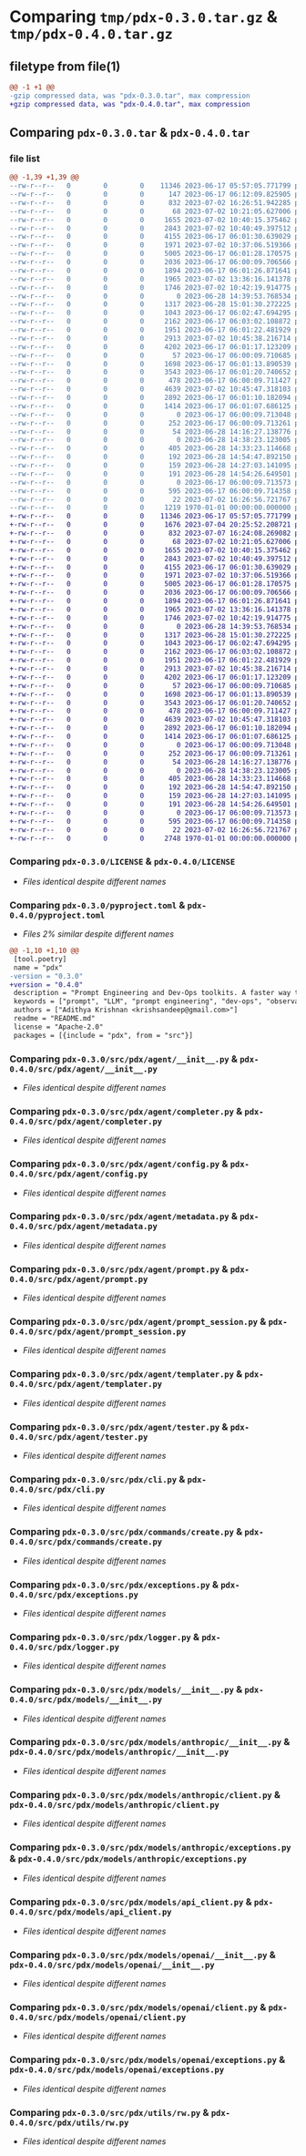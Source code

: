 # Comparing `tmp/pdx-0.3.0.tar.gz` & `tmp/pdx-0.4.0.tar.gz`

## filetype from file(1)

```diff
@@ -1 +1 @@
-gzip compressed data, was "pdx-0.3.0.tar", max compression
+gzip compressed data, was "pdx-0.4.0.tar", max compression
```

## Comparing `pdx-0.3.0.tar` & `pdx-0.4.0.tar`

### file list

```diff
@@ -1,39 +1,39 @@
--rw-r--r--   0        0        0    11346 2023-06-17 05:57:05.771799 pdx-0.3.0/LICENSE
--rw-r--r--   0        0        0      147 2023-06-17 06:12:09.825905 pdx-0.3.0/README.md
--rw-r--r--   0        0        0      832 2023-07-02 16:26:51.942285 pdx-0.3.0/pyproject.toml
--rw-r--r--   0        0        0       68 2023-07-02 10:21:05.627006 pdx-0.3.0/src/pdx/__init__.py
--rw-r--r--   0        0        0     1655 2023-07-02 10:40:15.375462 pdx-0.3.0/src/pdx/agent/__init__.py
--rw-r--r--   0        0        0     2843 2023-07-02 10:40:49.397512 pdx-0.3.0/src/pdx/agent/completer.py
--rw-r--r--   0        0        0     4155 2023-06-17 06:01:30.639029 pdx-0.3.0/src/pdx/agent/config.py
--rw-r--r--   0        0        0     1971 2023-07-02 10:37:06.519366 pdx-0.3.0/src/pdx/agent/metadata.py
--rw-r--r--   0        0        0     5005 2023-06-17 06:01:28.170575 pdx-0.3.0/src/pdx/agent/prompt.py
--rw-r--r--   0        0        0     2036 2023-06-17 06:00:09.706566 pdx-0.3.0/src/pdx/agent/prompt_session.py
--rw-r--r--   0        0        0     1894 2023-06-17 06:01:26.871641 pdx-0.3.0/src/pdx/agent/templater.py
--rw-r--r--   0        0        0     1965 2023-07-02 13:36:16.141378 pdx-0.3.0/src/pdx/agent/tester.py
--rw-r--r--   0        0        0     1746 2023-07-02 10:42:19.914775 pdx-0.3.0/src/pdx/cli.py
--rw-r--r--   0        0        0        0 2023-06-28 14:39:53.768534 pdx-0.3.0/src/pdx/commands/__init__.py
--rw-r--r--   0        0        0     1317 2023-06-28 15:01:30.272225 pdx-0.3.0/src/pdx/commands/create.py
--rw-r--r--   0        0        0     1043 2023-06-17 06:02:47.694295 pdx-0.3.0/src/pdx/exceptions.py
--rw-r--r--   0        0        0     2162 2023-06-17 06:03:02.108872 pdx-0.3.0/src/pdx/logger.py
--rw-r--r--   0        0        0     1951 2023-06-17 06:01:22.481929 pdx-0.3.0/src/pdx/models/__init__.py
--rw-r--r--   0        0        0     2913 2023-07-02 10:45:38.216714 pdx-0.3.0/src/pdx/models/anthropic/__init__.py
--rw-r--r--   0        0        0     4202 2023-06-17 06:01:17.123209 pdx-0.3.0/src/pdx/models/anthropic/client.py
--rw-r--r--   0        0        0       57 2023-06-17 06:00:09.710685 pdx-0.3.0/src/pdx/models/anthropic/constants.py
--rw-r--r--   0        0        0     1698 2023-06-17 06:01:13.890539 pdx-0.3.0/src/pdx/models/anthropic/exceptions.py
--rw-r--r--   0        0        0     3543 2023-06-17 06:01:20.740652 pdx-0.3.0/src/pdx/models/api_client.py
--rw-r--r--   0        0        0      478 2023-06-17 06:00:09.711427 pdx-0.3.0/src/pdx/models/metadata.py
--rw-r--r--   0        0        0     4639 2023-07-02 10:45:47.318103 pdx-0.3.0/src/pdx/models/openai/__init__.py
--rw-r--r--   0        0        0     2892 2023-06-17 06:01:10.182094 pdx-0.3.0/src/pdx/models/openai/client.py
--rw-r--r--   0        0        0     1414 2023-06-17 06:01:07.686125 pdx-0.3.0/src/pdx/models/openai/exceptions.py
--rw-r--r--   0        0        0        0 2023-06-17 06:00:09.713048 pdx-0.3.0/src/pdx/models/utils.py
--rw-r--r--   0        0        0      252 2023-06-17 06:00:09.713261 pdx-0.3.0/src/pdx/settings.py
--rw-r--r--   0        0        0       54 2023-06-28 14:16:27.138776 pdx-0.3.0/src/pdx/templates/__init__.py
--rw-r--r--   0        0        0        0 2023-06-28 14:38:23.123005 pdx-0.3.0/src/pdx/templates/simple/Readme.md
--rw-r--r--   0        0        0      405 2023-06-28 14:33:23.114668 pdx-0.3.0/src/pdx/templates/simple/__init__.py
--rw-r--r--   0        0        0      192 2023-06-28 14:54:47.892150 pdx-0.3.0/src/pdx/templates/simple/templates/1_prompt.defaults.yaml
--rw-r--r--   0        0        0      159 2023-06-28 14:27:03.141095 pdx-0.3.0/src/pdx/templates/simple/templates/1_prompt.jinja
--rw-r--r--   0        0        0      191 2023-06-28 14:54:26.649501 pdx-0.3.0/src/pdx/templates/simple/tests/test_1.yaml
--rw-r--r--   0        0        0        0 2023-06-17 06:00:09.713573 pdx-0.3.0/src/pdx/utils/__init__.py
--rw-r--r--   0        0        0      595 2023-06-17 06:00:09.714358 pdx-0.3.0/src/pdx/utils/rw.py
--rw-r--r--   0        0        0       22 2023-07-02 16:26:56.721767 pdx-0.3.0/src/pdx/version.py
--rw-r--r--   0        0        0     1219 1970-01-01 00:00:00.000000 pdx-0.3.0/PKG-INFO
+-rw-r--r--   0        0        0    11346 2023-06-17 05:57:05.771799 pdx-0.4.0/LICENSE
+-rw-r--r--   0        0        0     1676 2023-07-04 20:25:52.208721 pdx-0.4.0/README.md
+-rw-r--r--   0        0        0      832 2023-07-07 16:24:08.269082 pdx-0.4.0/pyproject.toml
+-rw-r--r--   0        0        0       68 2023-07-02 10:21:05.627006 pdx-0.4.0/src/pdx/__init__.py
+-rw-r--r--   0        0        0     1655 2023-07-02 10:40:15.375462 pdx-0.4.0/src/pdx/agent/__init__.py
+-rw-r--r--   0        0        0     2843 2023-07-02 10:40:49.397512 pdx-0.4.0/src/pdx/agent/completer.py
+-rw-r--r--   0        0        0     4155 2023-06-17 06:01:30.639029 pdx-0.4.0/src/pdx/agent/config.py
+-rw-r--r--   0        0        0     1971 2023-07-02 10:37:06.519366 pdx-0.4.0/src/pdx/agent/metadata.py
+-rw-r--r--   0        0        0     5005 2023-06-17 06:01:28.170575 pdx-0.4.0/src/pdx/agent/prompt.py
+-rw-r--r--   0        0        0     2036 2023-06-17 06:00:09.706566 pdx-0.4.0/src/pdx/agent/prompt_session.py
+-rw-r--r--   0        0        0     1894 2023-06-17 06:01:26.871641 pdx-0.4.0/src/pdx/agent/templater.py
+-rw-r--r--   0        0        0     1965 2023-07-02 13:36:16.141378 pdx-0.4.0/src/pdx/agent/tester.py
+-rw-r--r--   0        0        0     1746 2023-07-02 10:42:19.914775 pdx-0.4.0/src/pdx/cli.py
+-rw-r--r--   0        0        0        0 2023-06-28 14:39:53.768534 pdx-0.4.0/src/pdx/commands/__init__.py
+-rw-r--r--   0        0        0     1317 2023-06-28 15:01:30.272225 pdx-0.4.0/src/pdx/commands/create.py
+-rw-r--r--   0        0        0     1043 2023-06-17 06:02:47.694295 pdx-0.4.0/src/pdx/exceptions.py
+-rw-r--r--   0        0        0     2162 2023-06-17 06:03:02.108872 pdx-0.4.0/src/pdx/logger.py
+-rw-r--r--   0        0        0     1951 2023-06-17 06:01:22.481929 pdx-0.4.0/src/pdx/models/__init__.py
+-rw-r--r--   0        0        0     2913 2023-07-02 10:45:38.216714 pdx-0.4.0/src/pdx/models/anthropic/__init__.py
+-rw-r--r--   0        0        0     4202 2023-06-17 06:01:17.123209 pdx-0.4.0/src/pdx/models/anthropic/client.py
+-rw-r--r--   0        0        0       57 2023-06-17 06:00:09.710685 pdx-0.4.0/src/pdx/models/anthropic/constants.py
+-rw-r--r--   0        0        0     1698 2023-06-17 06:01:13.890539 pdx-0.4.0/src/pdx/models/anthropic/exceptions.py
+-rw-r--r--   0        0        0     3543 2023-06-17 06:01:20.740652 pdx-0.4.0/src/pdx/models/api_client.py
+-rw-r--r--   0        0        0      478 2023-06-17 06:00:09.711427 pdx-0.4.0/src/pdx/models/metadata.py
+-rw-r--r--   0        0        0     4639 2023-07-02 10:45:47.318103 pdx-0.4.0/src/pdx/models/openai/__init__.py
+-rw-r--r--   0        0        0     2892 2023-06-17 06:01:10.182094 pdx-0.4.0/src/pdx/models/openai/client.py
+-rw-r--r--   0        0        0     1414 2023-06-17 06:01:07.686125 pdx-0.4.0/src/pdx/models/openai/exceptions.py
+-rw-r--r--   0        0        0        0 2023-06-17 06:00:09.713048 pdx-0.4.0/src/pdx/models/utils.py
+-rw-r--r--   0        0        0      252 2023-06-17 06:00:09.713261 pdx-0.4.0/src/pdx/settings.py
+-rw-r--r--   0        0        0       54 2023-06-28 14:16:27.138776 pdx-0.4.0/src/pdx/templates/__init__.py
+-rw-r--r--   0        0        0        0 2023-06-28 14:38:23.123005 pdx-0.4.0/src/pdx/templates/simple/Readme.md
+-rw-r--r--   0        0        0      405 2023-06-28 14:33:23.114668 pdx-0.4.0/src/pdx/templates/simple/__init__.py
+-rw-r--r--   0        0        0      192 2023-06-28 14:54:47.892150 pdx-0.4.0/src/pdx/templates/simple/templates/1_prompt.defaults.yaml
+-rw-r--r--   0        0        0      159 2023-06-28 14:27:03.141095 pdx-0.4.0/src/pdx/templates/simple/templates/1_prompt.jinja
+-rw-r--r--   0        0        0      191 2023-06-28 14:54:26.649501 pdx-0.4.0/src/pdx/templates/simple/tests/test_1.yaml
+-rw-r--r--   0        0        0        0 2023-06-17 06:00:09.713573 pdx-0.4.0/src/pdx/utils/__init__.py
+-rw-r--r--   0        0        0      595 2023-06-17 06:00:09.714358 pdx-0.4.0/src/pdx/utils/rw.py
+-rw-r--r--   0        0        0       22 2023-07-02 16:26:56.721767 pdx-0.4.0/src/pdx/version.py
+-rw-r--r--   0        0        0     2748 1970-01-01 00:00:00.000000 pdx-0.4.0/PKG-INFO
```

### Comparing `pdx-0.3.0/LICENSE` & `pdx-0.4.0/LICENSE`

 * *Files identical despite different names*

### Comparing `pdx-0.3.0/pyproject.toml` & `pdx-0.4.0/pyproject.toml`

 * *Files 2% similar despite different names*

```diff
@@ -1,10 +1,10 @@
 [tool.poetry]
 name = "pdx"
-version = "0.3.0"
+version = "0.4.0"
 description = "Prompt Engineering and Dev-Ops toolkits. A faster way to build and manage applications powered by Language Models."
 keywords = ["prompt", "LLM", "prompt engineering", "dev-ops", "observability", "apps"]
 authors = ["Adithya Krishnan <krishsandeep@gmail.com>"]
 readme = "README.md"
 license = "Apache-2.0"
 packages = [{include = "pdx", from = "src"}]
```

### Comparing `pdx-0.3.0/src/pdx/agent/__init__.py` & `pdx-0.4.0/src/pdx/agent/__init__.py`

 * *Files identical despite different names*

### Comparing `pdx-0.3.0/src/pdx/agent/completer.py` & `pdx-0.4.0/src/pdx/agent/completer.py`

 * *Files identical despite different names*

### Comparing `pdx-0.3.0/src/pdx/agent/config.py` & `pdx-0.4.0/src/pdx/agent/config.py`

 * *Files identical despite different names*

### Comparing `pdx-0.3.0/src/pdx/agent/metadata.py` & `pdx-0.4.0/src/pdx/agent/metadata.py`

 * *Files identical despite different names*

### Comparing `pdx-0.3.0/src/pdx/agent/prompt.py` & `pdx-0.4.0/src/pdx/agent/prompt.py`

 * *Files identical despite different names*

### Comparing `pdx-0.3.0/src/pdx/agent/prompt_session.py` & `pdx-0.4.0/src/pdx/agent/prompt_session.py`

 * *Files identical despite different names*

### Comparing `pdx-0.3.0/src/pdx/agent/templater.py` & `pdx-0.4.0/src/pdx/agent/templater.py`

 * *Files identical despite different names*

### Comparing `pdx-0.3.0/src/pdx/agent/tester.py` & `pdx-0.4.0/src/pdx/agent/tester.py`

 * *Files identical despite different names*

### Comparing `pdx-0.3.0/src/pdx/cli.py` & `pdx-0.4.0/src/pdx/cli.py`

 * *Files identical despite different names*

### Comparing `pdx-0.3.0/src/pdx/commands/create.py` & `pdx-0.4.0/src/pdx/commands/create.py`

 * *Files identical despite different names*

### Comparing `pdx-0.3.0/src/pdx/exceptions.py` & `pdx-0.4.0/src/pdx/exceptions.py`

 * *Files identical despite different names*

### Comparing `pdx-0.3.0/src/pdx/logger.py` & `pdx-0.4.0/src/pdx/logger.py`

 * *Files identical despite different names*

### Comparing `pdx-0.3.0/src/pdx/models/__init__.py` & `pdx-0.4.0/src/pdx/models/__init__.py`

 * *Files identical despite different names*

### Comparing `pdx-0.3.0/src/pdx/models/anthropic/__init__.py` & `pdx-0.4.0/src/pdx/models/anthropic/__init__.py`

 * *Files identical despite different names*

### Comparing `pdx-0.3.0/src/pdx/models/anthropic/client.py` & `pdx-0.4.0/src/pdx/models/anthropic/client.py`

 * *Files identical despite different names*

### Comparing `pdx-0.3.0/src/pdx/models/anthropic/exceptions.py` & `pdx-0.4.0/src/pdx/models/anthropic/exceptions.py`

 * *Files identical despite different names*

### Comparing `pdx-0.3.0/src/pdx/models/api_client.py` & `pdx-0.4.0/src/pdx/models/api_client.py`

 * *Files identical despite different names*

### Comparing `pdx-0.3.0/src/pdx/models/openai/__init__.py` & `pdx-0.4.0/src/pdx/models/openai/__init__.py`

 * *Files identical despite different names*

### Comparing `pdx-0.3.0/src/pdx/models/openai/client.py` & `pdx-0.4.0/src/pdx/models/openai/client.py`

 * *Files identical despite different names*

### Comparing `pdx-0.3.0/src/pdx/models/openai/exceptions.py` & `pdx-0.4.0/src/pdx/models/openai/exceptions.py`

 * *Files identical despite different names*

### Comparing `pdx-0.3.0/src/pdx/utils/rw.py` & `pdx-0.4.0/src/pdx/utils/rw.py`

 * *Files identical despite different names*

